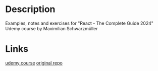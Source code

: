 # Description

Examples, notes and exercises for "React - The Complete Guide 2024" Udemy
course by Maximilian Schwarzmüller

# Links

[udemy course](https://www.udemy.com/course/react-the-complete-guide-incl-redux/?couponCode=ST8MT40924)
[original repo](https://github.com/academind/react-complete-guide-course-resources)
